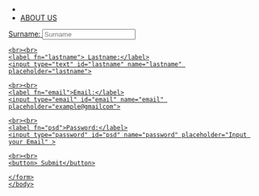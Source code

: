  <!DOCTYPE html>
<html>
    <head>
        <title>WEDNESDAY PROJECT</title>
    </head>
    <body>
        <ul>
            <li class="current"><a href="index.html>" SIGN IN </li>
            <li>ABOUT US</li>
        </ul>

<boxes></boxes>
    <form>
    <label fn="surname"> Surname:</label>
    <input type="text" id="surname" name="surname" placeholder="Surname">
    
    <br><br>
    <label fn="lastname"> Lastname:</label>
    <input type="text" id="lastname" name="lastname" placeholder="lastname">
    
    <br><br>
    <label fn="email">Email:</label>
    <input type="email" id="email" name="email" placeholder="example@gmailcom">

    <br><br>
    <label fn="psd">Password:</label>
    <input type="password" id="psd" name="password" placeholder="Input your Email" >

    <br><br>
    <button> Submit</button>

    </form>
    </body>
</html>
